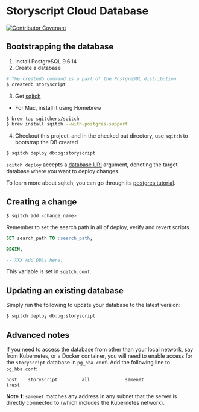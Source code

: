# Storyscript Cloud Database

[![Contributor Covenant](https://img.shields.io/badge/Contributor%20Covenant-v1.4%20adopted-ff69b4.svg?style=for-the-badge)](https://github.com/storyscript/.github/blob/master/CODE_OF_CONDUCT.md)

## Bootstrapping the database
1. Install PostgreSQL 9.6.14
2. Create a database
```bash
# The createdb command is a part of the PostgreSQL distribution
$ createdb storyscript
```
3. Get [sqitch](https://sqitch.org/download/)
- For Mac, install it using Homebrew
```bash
$ brew tap sqitchers/sqitch
$ brew install sqitch --with-postgres-support
```
4. Checkout this project, and in the checked out directory, use `sqitch` to bootstrap the DB created
```bash
$ sqitch deploy db:pg:storyscript
```
`sqitch deploy` accepts a [database URI](https://github.com/libwww-perl/uri-db/) argument, denoting the target database where you want to deploy changes.

To learn more about sqitch, you can go through its [postgres tutorial](https://sqitch.org/docs/manual/sqitchtutorial/).

## Creating a change
```bash
$ sqitch add <change_name>
```

Remember to set the search path in all of deploy, verify and revert scripts.
```sql
SET search_path TO :search_path;

BEGIN;

-- XXX Add DDLs here.
```
This variable is set in `sqitch.conf`.
## Updating an existing database
Simply run the following to update your database to the latest version:
```bash
$ sqitch deploy db:pg:storyscript
```

## Advanced notes
If you need to access the database from other than your local network,
say from Kubernetes, or a Docker container, you will need to enable
access for the `storyscript` database in `pg_hba.conf`.
Add the following line to `pg_hba.conf`:
```
host	storyscript			all				samenet					trust
```

**Note 1**: `samenet` matches any address in any subnet that the server is directly connected to (which includes the Kubernetes network).
